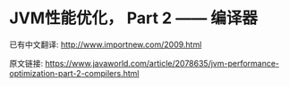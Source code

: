 # JVM性能优化， Part 2 ―― 编译器

已有中文翻译: <http://www.importnew.com/2009.html>













原文链接: <https://www.javaworld.com/article/2078635/jvm-performance-optimization-part-2-compilers.html>

